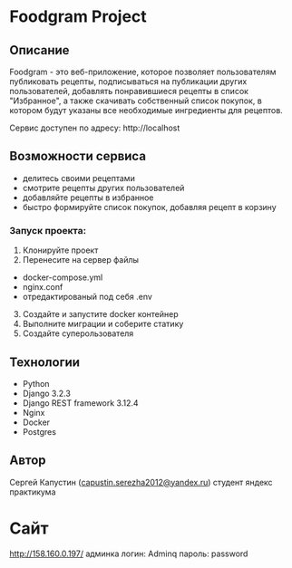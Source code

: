 # Foodgram Project

## Описание

Foodgram - это веб-приложение, которое позволяет пользователям публиковать рецепты, подписываться на публикации других пользователей, добавлять понравившиеся рецепты в список "Избранное", а также скачивать собственный список покупок, в котором будут указаны все необходимые ингредиенты для рецептов.

Сервис доступен по адресу: http://localhost

## Возможности сервиса

- делитесь своими рецептами
- смотрите рецепты других пользователей
- добавляйте рецепты в избранное
- быстро формируйте список покупок, добавляя рецепт в корзину

### Запуск проекта:
1. Клонируйте проект
2. Перенесите на сервер файлы
- docker-compose.yml
- nginx.conf
- отредактированый под себя .env
3. Создайте и запустите docker контейнер
4. Выполните миграции и соберите статику
5. Создайте суперользователя
## Технологии

- Python
- Django 3.2.3
- Django REST framework 3.12.4
- Nginx
- Docker
- Postgres

## Автор
Сергей Капустин (capustin.serezha2012@yandex.ru)
студент яндекс практикума

# Сайт
http://158.160.0.197/
админка
логин: Adminq
пароль: password
